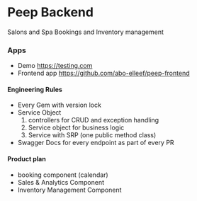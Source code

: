 # Peep Backend

Salons and Spa Bookings and Inventory management  

### Apps
- Demo https://testing.com
- Frontend app https://github.com/abo-elleef/peep-frontend
 
#### Engineering Rules
- Every Gem with  version lock
- Service Object 
    1. controllers for CRUD and exception handling
    2. Service object for business logic
    3. Service with SRP (one public method class)
- Swagger Docs for every endpoint as part of every PR 

#### Product plan 
- booking component (calendar)
- Sales & Analytics  Component
- Inventory Management Component

